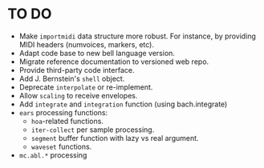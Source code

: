 # TO DO

- Make `importmidi` data structure more robust. For instance, by providing MIDI headers (numvoices, markers, etc).
- Adapt code base to new bell language version.
- Migrate reference documentation to versioned web repo.
- Provide third-party code interface.
- Add J. Bernstein's `shell` object.
- Deprecate `interpolate` or re-implement.
- Allow `scaling` to receive envelopes.
- Add `integrate` and `integration` function (using bach.integrate)
- `ears` processing functions:
	- `hoa`-related functions.
	- `iter-collect` per sample processing.
	- `segment` buffer function with lazy vs real argument. 
	- `waveset` functions.
- `mc.abl.*` processing
